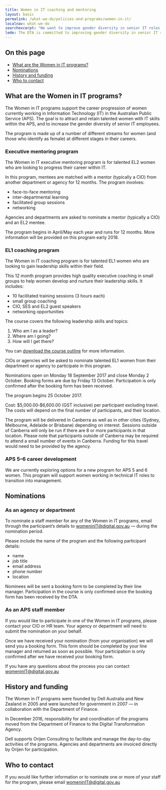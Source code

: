 ```yaml
---
title: Women in IT coaching and mentoring
layout: basic
permalink: /what-we-do/policies-and-programs/women-in-it/
localnav: what-we-do
searchexcerpt: "We want to improve gender diversity in senior IT roles within the Australian Public Service. Find out about the programs we offer for women in the APS."
lede: The DTA is committed to improving gender diversity in senior IT roles within the Australian Public Service. Find out about the coaching and mentoring programs currently on offer, and what we’re planning for the future.
---
```

<nav class="index-links">
  <h2>On this page</h2>
  <ul>
    <li>
      <a href="#What-are-the-Women-in-IT-programs">
        What are the Women in IT programs?
      </a>
    </li>
    <li>
      <a href="#Nominations">
        Nominations
      </a>
    </li>
    <li>
      <a href="#History-and-funding">
        History and funding
      </a>
    </li>
    <li>
      <a href="#Who-to-contact">
        Who to contact
      </a>
    </li>
  </ul>
</nav>

<h2 id="What-are-the-Women-in-IT-programs">What are the Women in IT programs?</h2>
<p>The Women in IT programs support the career progression of women currently working in Information Technology (IT) in the Australian Public Service (APS). The goal is to attract and retain talented women with IT skills within the APS, and to increase the gender diversity of senior IT employees. </p>

<p>The program is made up of a number of different streams for women (and those who identify as female) at different stages in their careers.</p>

<h3>Executive mentoring program</h3>
<p>The Women in IT executive mentoring program is for talented EL2 women who are looking to progress their career within IT.</p>

<p>In this program, mentees are matched with a mentor (typically a CIO) from another department or agency for 12 months. The program involves:</p>
<ul>
<li>face-to-face mentoring</li>
<li>inter-departmental learning</li>
<li>facilitated group sessions</li>
<li>networking</li>
</ul>
<p>Agencies and departments are asked to nominate a mentor (typically a CIO) and an EL2 mentee.</p>
<p>The program begins in April/May each year and runs for 12 months. More information will be provided on this program early 2018.</p>

<h3>EL1 coaching program</h3>
<p>The Women in IT coaching program is for talented EL1 women who are looking to gain leadership skills within their field.</p>
<p>This 12 month program provides high quality executive coaching in small groups to help women develop and nurture their leadership skills. It includes:</p>
<ul>
<li>10 facilitated training sessions (3 hours each)</li>
<li>small group coaching</li>
<li>CIO, SES and EL2 guest speakers</li>
<li>networking opportunities</li>
</ul>
<p>The course covers the following leadership skills and topics:</p>
<ol>
<li>Who am I as a leader?</li>
<li>Where am I going?</li>
<li>How will I get there?</li>
</ol>
<p>You can <a href="/files/DTA_women-in-IT-coaching-course-outline.pdf" download>download the course outline</a> for more information.</p>
<p>CIOs or agencies will be asked to nominate talented EL1 women from their department or agency to participate in this program.</p>
<p>Nominations open on Monday 18 September 2017 and close Monday 2 October. Booking forms are due by Friday 13 October. Participation is only confirmed after the booking form has been received.</p>
<p>The program begins 25 October 2017.</p>
<p>Cost: $5,000.00‑$6,600.00 (GST inclusive) per participant excluding travel. The costs will depend on the final number of participants, and their location.</p>
<p>The program will be delivered in Canberra as well as in other cities (Sydney, Melbourne, Adelaide or Brisbane) depending on interest. Sessions outside of Canberra will only be run if there are 8 or more participants in that location. Please note that participants outside of Canberra may be required to attend a small number of events in Canberra. Funding for this travel would need to be provided by the agency.</p>
<h3>APS 5&ndash;6 career development</h3>
<p>We are currently exploring options for a new program for APS 5 and 6 women. This program will support women working in technical IT roles to transition into management.</p>

<h2 id="Nominations">Nominations</h2>
<h3>As an agency or department</h3>
<p>To nominate a staff member for any of the Women in IT programs, email through the participant&rsquo;s details to <a href="mailto:womeninIT@digital.gov.au?Subject=Women%20in%20IT" target="_top">womeninIT@digital.gov.au</a> &mdash; during the nomination period.</p>
<p>Please include the name of the program and the following participant details:</p>
<ul>
<li>name</li>
<li>job title</li>
<li>email address</li>
<li>phone number</li>
<li>location</li>
</ul>
<p>Nominees will be sent a booking form to be completed by their line manager. Participation in the course is only confirmed once the booking form has been received by the DTA.</p>

<h3>As an APS staff member</h3>
<p>If you would like to participate in one of the Women in IT programs, please contact your CIO or HR team. Your agency or department will need to submit the nomination on your behalf.</p>
<p>Once we have received your nomination (from your organisation) we will send you a booking form. This form should be completed by your line manager and returned as soon as possible. Your participation is only confirmed after we have received your booking form.</p>
<p>If you have any questions about the process you can contact <a href="mailto:womeninIT@digital.gov.au?Subject=Women%20in%20IT" target="_top">womeninIT@digital.gov.au</a></p>

<h2 id="History-and-funding">History and funding</h2>
<p>The Women in IT programs were founded by Dell Australia and New Zealand in 2005 and were launched for government in 2007 &mdash; in collaboration with the Department of Finance.</p>
<p>In December 2016, responsibility for and coordination of the programs moved from the Department of Finance to the Digital Transformation Agency.</p>
<p>Dell supports Orijen Consulting to facilitate and manage the day-to-day activities of the programs. Agencies and departments are invoiced directly by Orijen for participation.</p>

<h2 id="Who-to-contact">Who to contact</h2>
<p>If you would like further information or to nominate one or more of your staff for the program, please email <a href="mailto:womeninIT@digital.gov.au?Subject=Women%20in%20IT" target="_top">womeninIT@digital.gov.au</a></p>
